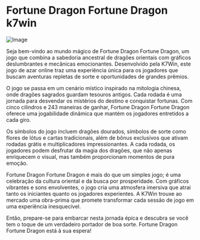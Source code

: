 # Fortune Dragon Fortune Dragon k7win

![Image](https://github.com/user-attachments/assets/b9de9dee-b60e-46a0-9e49-3c6ca594ed6f)

Seja bem-vindo ao mundo mágico de Fortune Dragon Fortune Dragon, um jogo que combina a sabedoria ancestral de dragões orientais com gráficos deslumbrantes e mecânicas emocionantes. Desenvolvido pela K7Win, este jogo de azar online traz uma experiência única para os jogadores que buscam aventuras repletas de sorte e oportunidades de grandes prêmios.

O jogo se passa em um cenário místico inspirado na mitologia chinesa, onde dragões sagrados guardam tesouros antigos. Cada rodada é uma jornada para desvendar os mistérios do destino e conquistar fortunas. Com cinco cilindros e 243 maneiras de ganhar, Fortune Dragon Fortune Dragon oferece uma jogabilidade dinâmica que mantém os jogadores entretidos a cada giro.

Os símbolos do jogo incluem dragões dourados, símbolos de sorte como flores de lótus e cartas tradicionais, além de bônus exclusivos que ativam rodadas grátis e multiplicadores impressionantes. A cada rodada, os jogadores podem desfrutar da magia dos dragões, que não apenas enriquecem o visual, mas também proporcionam momentos de pura emoção.

Fortune Dragon Fortune Dragon é mais do que um simples jogo; é uma celebração da cultura oriental e da busca por prosperidade. Com gráficos vibrantes e sons envolventes, o jogo cria uma atmosfera imersiva que atrai tanto os iniciantes quanto os jogadores experientes. A K7Win trouxe ao mercado uma obra-prima que promete transformar cada sessão de jogo em uma experiência inesquecível.

Então, prepare-se para embarcar nesta jornada épica e descubra se você tem o toque de um verdadeiro portador de boa sorte. Fortune Dragon Fortune Dragon está à sua espera!